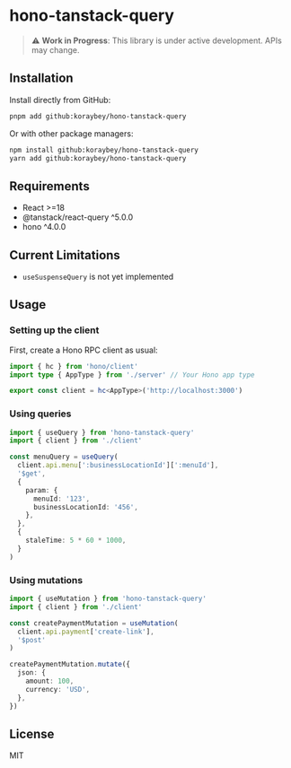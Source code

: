 # hono-tanstack-query

> ⚠️ **Work in Progress**: This library is under active development. APIs may change.

## Installation

Install directly from GitHub:

```bash
pnpm add github:koraybey/hono-tanstack-query
```

Or with other package managers:

```bash
npm install github:koraybey/hono-tanstack-query
yarn add github:koraybey/hono-tanstack-query
```

## Requirements

- React >=18
- @tanstack/react-query ^5.0.0
- hono ^4.0.0

## Current Limitations

- `useSuspenseQuery` is not yet implemented

## Usage

### Setting up the client

First, create a Hono RPC client as usual:

```typescript
import { hc } from 'hono/client'
import type { AppType } from './server' // Your Hono app type

export const client = hc<AppType>('http://localhost:3000')
```

### Using queries

```typescript
import { useQuery } from 'hono-tanstack-query'
import { client } from './client'

const menuQuery = useQuery(
  client.api.menu[':businessLocationId'][':menuId'],
  '$get',
  {
    param: {
      menuId: '123',
      businessLocationId: '456',
    },
  },
  {
    staleTime: 5 * 60 * 1000,
  }
)
```

### Using mutations

```typescript
import { useMutation } from 'hono-tanstack-query'
import { client } from './client'

const createPaymentMutation = useMutation(
  client.api.payment['create-link'],
  '$post'
)

createPaymentMutation.mutate({
  json: {
    amount: 100,
    currency: 'USD',
  },
})
```

## License

MIT
